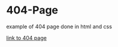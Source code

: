 # 404-Page
example of 404 page done in html and css

[link to 404 page](https://parmentiers.github.io/404-Page/page404.html)